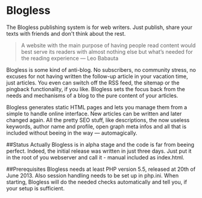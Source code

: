 # Blogless
The Blogless publishing system is for web writers. Just publish, share your texts with friends and don't think about the rest.

>A website with the main purpose of having people read content would best serve its readers with almost nothing else but what’s needed for the reading experience  — Leo Babauta

Blogless is some kind of anti-blog. No subscribers, no community stress, no excuses for not having written the follow-up article in your vacation time, just articles. You even can switch off the RSS feed, the sitemap or the pingback functionality, if you like. Blogless sets the focus back from the needs and mechanisms of a blog to the pure content of your articles.

Blogless generates static HTML pages and lets you manage them from a simple to handle online interface. New articles can be written and later changed again. All the pretty SEO stuff, like descriptions, the now useless keywords, author name and profile, open graph meta infos and all that is included without beeing in the way — automagically.

##Status
Actually Blogless is in alpha stage and the code is far from beeing perfect. Indeed, the initial release was written in just three days. Just put it in the root of you webserver and call it - manual included as index.html.

##Prerequisites
Blogless needs at least PHP version 5.5, released at 20th of June 2013. Also session handling needs to be set up in php.ini. When starting, Blogless will do the needed checks automatically and tell you, if your setup is sufficient.
